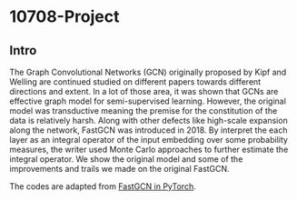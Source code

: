 # 10708-Project

## Intro
The Graph Convolutional Networks (GCN) originally proposed by Kipf and Welling are continued studied on different papers towards different directions and extent. In a lot of those area, it was shown that GCNs are effective graph model for semi-supervised learning. However, the original model was transductive meaning the premise for the constitution of the data is relatively harsh. Along with other defects like high-scale expansion along the network, FastGCN was introduced in 2018. By interpret the each layer as an integral operator of the input embedding over some probability measures, the writer used Monte Carlo approaches to further estimate the integral operator. We show the original model and some of the improvements and trails we made on the original FastGCN.

The codes are adapted from [FastGCN in PyTorch](https://github.com/Gkunnan97/FastGCN_pytorch).

